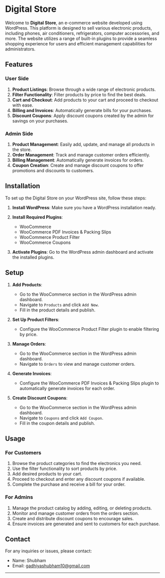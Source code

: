 # Digital Store 

Welcome to **Digital Store**, an e-commerce website developed using WordPress. This platform is designed to sell various electronic products, including phones, air conditioners, refrigerators, computer accessories, and more. The website utilizes a range of built-in plugins to provide a seamless shopping experience for users and efficient management capabilities for administrators.

## Features

### User Side
1. **Product Listings**: Browse through a wide range of electronic products.
2. **Filter Functionality**: Filter products by price to find the best deals.
3. **Cart and Checkout**: Add products to your cart and proceed to checkout with ease.
4. **Billing and Invoices**: Automatically generate bills for your purchases.
5. **Discount Coupons**: Apply discount coupons created by the admin for savings on your purchases.

### Admin Side
1. **Product Management**: Easily add, update, and manage all products in the store.
2. **Order Management**: Track and manage customer orders efficiently.
3. **Billing Management**: Automatically generate invoices for orders.
4. **Coupon Creation**: Create and manage discount coupons to offer promotions and discounts to customers.

## Installation

To set up the Digital Store on your WordPress site, follow these steps:

1. **Install WordPress**: Make sure you have a WordPress installation ready.
2. **Install Required Plugins**: 
    - WooCommerce
    - WooCommerce PDF Invoices & Packing Slips
    - WooCommerce Product Filter
    - WooCommerce Coupons

3. **Activate Plugins**: Go to the WordPress admin dashboard and activate the installed plugins.

## Setup

1. **Add Products**:
    - Go to the WooCommerce section in the WordPress admin dashboard.
    - Navigate to `Products` and click `Add New`.
    - Fill in the product details and publish.

2. **Set Up Product Filters**:
    - Configure the WooCommerce Product Filter plugin to enable filtering by price.

3. **Manage Orders**:
    - Go to the WooCommerce section in the WordPress admin dashboard.
    - Navigate to `Orders` to view and manage customer orders.

4. **Generate Invoices**:
    - Configure the WooCommerce PDF Invoices & Packing Slips plugin to automatically generate invoices for each order.

5. **Create Discount Coupons**:
    - Go to the WooCommerce section in the WordPress admin dashboard.
    - Navigate to `Coupons` and click `Add Coupon`.
    - Fill in the coupon details and publish.

## Usage

### For Customers
1. Browse the product categories to find the electronics you need.
2. Use the filter functionality to sort products by price.
3. Add desired products to your cart.
4. Proceed to checkout and enter any discount coupons if available.
5. Complete the purchase and receive a bill for your order.

### For Admins
1. Manage the product catalog by adding, editing, or deleting products.
2. Monitor and manage customer orders from the orders section.
3. Create and distribute discount coupons to encourage sales.
4. Ensure invoices are generated and sent to customers for each purchase.

## Contact
For any inquiries or issues, please contact:
- Name: Shubham
- Email: gadhiyashubham10@gmail.com

---
